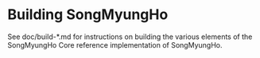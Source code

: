 Building SongMyungHo
================

See doc/build-*.md for instructions on building the various
elements of the SongMyungHo Core reference implementation of SongMyungHo.

